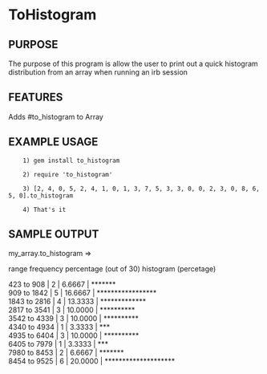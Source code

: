 ToHistogram
===========

PURPOSE
-------
The purpose of this program is allow the user to print out a quick histogram distribution from an array when running an irb session

FEATURES
--------
Adds #to_histogram to Array

EXAMPLE USAGE
-------------
        1) gem install to_histogram

        2) require 'to_histogram'

        3) [2, 4, 0, 5, 2, 4, 1, 0, 1, 3, 7, 5, 3, 3, 0, 0, 2, 3, 0, 8, 6, 5, 0].to_histogram

        4) That's it

SAMPLE OUTPUT
-------------

my_array.to_histogram
=>

range                frequency              percentage (out of 30)       histogram (percetage) 

423 to 908           | 2                    | 6.6667                         | *******              
909 to 1842          | 5                    | 16.6667                        | *****************    
1843 to 2816         | 4                    | 13.3333                        | *************        
2817 to 3541         | 3                    | 10.0000                        | **********           
3542 to 4339         | 3                    | 10.0000                        | **********           
4340 to 4934         | 1                    | 3.3333                         | ***                  
4935 to 6404         | 3                    | 10.0000                        | **********           
6405 to 7979         | 1                    | 3.3333                         | ***                  
7980 to 8453         | 2                    | 6.6667                         | *******              
8454 to 9525         | 6                    | 20.0000                        | ******************** 